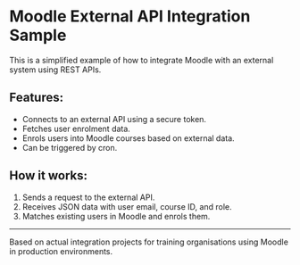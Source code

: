 # Moodle External API Integration Sample

This is a simplified example of how to integrate Moodle with an external system using REST APIs.

## Features:
- Connects to an external API using a secure token.
- Fetches user enrolment data.
- Enrols users into Moodle courses based on external data.
- Can be triggered by cron.

## How it works:
1. Sends a request to the external API.
2. Receives JSON data with user email, course ID, and role.
3. Matches existing users in Moodle and enrols them.

---

Based on actual integration projects for training organisations using Moodle in production environments.
